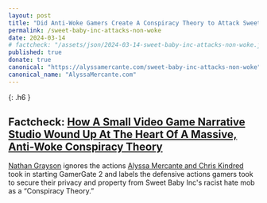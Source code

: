 ```yaml
---
layout: post
title: "Did Anti-Woke Gamers Create A Conspiracy Theory to Attack Sweet Baby Inc?"
permalink: /sweet-baby-inc-attacks-non-woke
date: 2024-03-14
# factcheck: "/assets/json/2024-03-14-sweet-baby-inc-attacks-non-woke.json"
published: true
donate: true
canonical: "https://alyssamercante.com/sweet-baby-inc-attacks-non-woke"
canonical_name: "AlyssaMercante.com"
---
```

{: .h6 }
## Factcheck: [How A Small Video Game Narrative Studio Wound Up At The Heart Of A Massive, Anti-Woke Conspiracy Theory](https://aftermath.site/sweet-baby-detected-conspiracy-theory-steam)


[Nathan Grayson](https://twitter.com/vahn16) ignores the actions [Alyssa Mercante and Chris Kindred](https://alyssamercante.com/are-valve-and-discord-permitting-harassment-against-sweet-baby-inc) took in starting GamerGate 2 and labels the defensive actions gamers took to secure their privacy and property from Sweet Baby Inc's racist hate mob as a “Conspiracy Theory.” 














